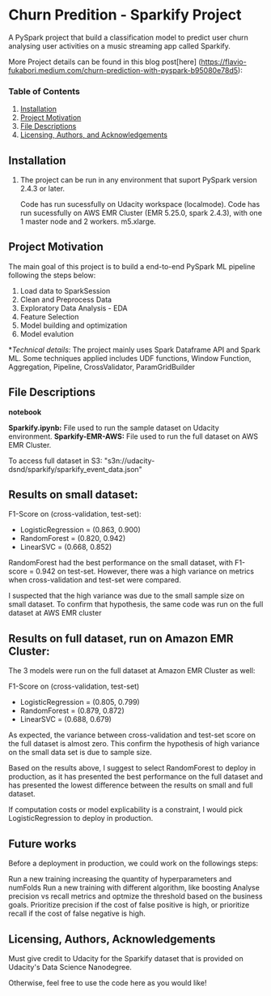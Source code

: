 # Churn Predition - Sparkify Project 
A PySpark project that build a classification model to predict user churn 
analysing user activities on a music streaming app called Sparkify.

More Project details can be found in this blog post[here] (https://flavio-fukabori.medium.com/churn-prediction-with-pyspark-b95080e78d5):

### Table of Contents

1. [Installation](#installation)
2. [Project Motivation](#motivation)
3. [File Descriptions](#files)
4. [Licensing, Authors, and Acknowledgements](#licensing)

## Installation <a name="installation"></a>

1. The project can be run in any environment that suport PySpark version 2.4.3 or later.

   Code has run sucessfully on Udacity workspace (localmode).
   Code has run sucessfully on AWS EMR Cluster (EMR 5.25.0, spark 2.4.3), with one 1 master node and 2 workers. m5.xlarge.

## Project Motivation<a name="motivation"></a>

The main goal of this project is to build a end-to-end PySpark ML pipeline
following the steps below:

1. Load data to SparkSession
2. Clean and Preprocess Data
3. Exploratory Data Analysis - EDA
4. Feature Selection
5. Model building and optimization
6. Model evalution

**Technical details*: 
The project mainly uses Spark Dataframe API and Spark ML. 
Some techniques applied includes UDF functions, Window Function, Aggregation, Pipeline, CrossValidator, ParamGridBuilder

## File Descriptions <a name="files"></a>

**notebook** 

**Sparkify.ipynb:** File used to run the sample dataset on Udacity environment.
**Sparkify-EMR-AWS:** File used to run the full dataset on AWS EMR Cluster.

To access full dataset in S3: "s3n://udacity-dsnd/sparkify/sparkify_event_data.json"


## Results on small dataset:
F1-Score on (cross-validation, test-set):

- LogisticRegression = (0.863, 0.900)
- RandomForest = (0.820, 0.942)
- LinearSVC = (0.668, 0.852)

RandomForest had the best performance on the small dataset, with F1-score = 0.942 on test-set. However, there was a high variance on metrics when cross-validation and test-set were compared.

I suspected that the high variance was due to the small sample size on small dataset. To confirm that hypothesis, the same code was run on the full dataset at AWS EMR cluster

## Results on full dataset, run on Amazon EMR Cluster:
The 3 models were run on the full dataset at Amazon EMR Cluster as well:

F1-Score on (cross-validation, test-set)

- LogisticRegression = (0.805, 0.799)
- RandomForest = (0.879, 0.872)
- LinearSVC = (0.688, 0.679)

As expected, the variance between cross-validation and test-set score on the full dataset is almost zero. This confirm the hypothesis of high variance on the small data set is due to sample size.

Based on the results above, I suggest to select RandomForest to deploy in production, as it has presented the best performance on the full dataset and has presented the lowest difference between the results on small and full dataset.

If computation costs or model explicability is a constraint, I would pick LogisticRegression to deploy in production.

## Future works

Before a deployment in production, we could work on the followings steps:

Run a new training increasing the quantity of hyperparameters and numFolds
Run a new training with different algorithm, like boosting
Analyse precision vs recall metrics and optmize the threshold based on the business goals. Prioritize precision if the cost of false positive is high, or prioritize recall if the cost of false negative is high.

## Licensing, Authors, Acknowledgements<a name="licensing"></a>

Must give credit to Udacity for the Sparkify dataset that is provided
on Udacity's Data Science Nanodegree.

Otherwise, feel free to use the code here as you would like! 